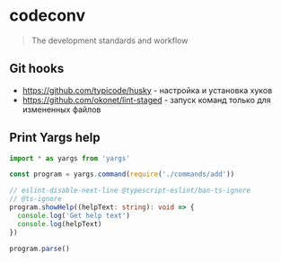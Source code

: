 # codeconv

> The development standards and workflow

## Git hooks

- https://github.com/typicode/husky - настройка и установка хуков
- https://github.com/okonet/lint-staged - запуск команд только для измененных файлов

## Print Yargs help

```typescript
import * as yargs from 'yargs'

const program = yargs.command(require('./commands/add'))

// eslint-disable-next-line @typescript-eslint/ban-ts-ignore
// @ts-ignore
program.showHelp((helpText: string): void => {
  console.log('Get help text')
  console.log(helpText)
})

program.parse()
```
